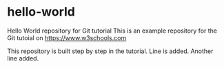 # hello-world
Hello World repository for Git tutorial
This is an example repository for the Git tutoial on https://www.w3schools.com

This repository is built step by step in the tutorial.
Line is added.
Another line added.
